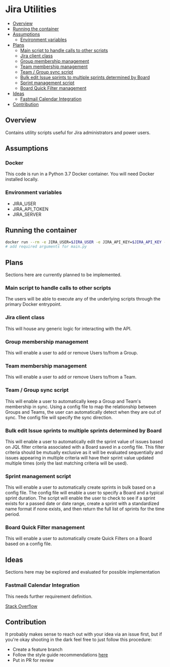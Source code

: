 # Jira Utilities

<!-- TOC -->

- [Overview](#overview)
- [Running the container](#running-the-container)
- [Assumptions](#assumptions)
  - [Environment variables](#environment-variables)
- [Plans](#plans)
  - [Main script to handle calls to other scripts](#main-script-to-handle-calls-to-other-scripts)
  - [Jira client class](#jira-client-class)
  - [Group membership management](#group-membership-management)
  - [Team membership management](#team-membership-management)
  - [Team / Group sync script](#team--group-sync-script)
  - [Bulk edit Issue sprints to multiple sprints determined by Board](#bulk-edit-issue-sprints-to-multiple-sprints-determined-by-board)
  - [Sprint management script](#sprint-management-script)
  - [Board Quick Filter management](#board-quick-filter-management)
- [Ideas](#ideas)
  - [Fastmail Calendar Integration](#fastmail-calendar-integration)
- [Contribution](#contribution)

<!-- /TOC -->

## Overview

Contains utility scripts useful for Jira administrators and power users.

## Assumptions

### Docker

This code is run in a Python 3.7 Docker container. You will need Docker installed locally.

### Environment variables

- JIRA_USER
- JIRA_API_TOKEN
- JIRA_SERVER

## Running the container

```sh
docker run --rm -e JIRA_USER=$JIRA_USER -e JIRA_API_KEY=$JIRA_API_KEY -e JIRA_SERVER=$JIRA_SERVER jira_utilities
# add required arguments for main.py
```

## Plans

Sections here are currently planned to be implemented.

### Main script to handle calls to other scripts

The users will be able to execute any of the underlying scripts through the primary Docker entrypoint.

### Jira client class

This will house any generic logic for interacting with the API.

### Group membership management

This will enable a user to add or remove Users to/from a Group.

### Team membership management

This will enable a user to add or remove Users to/from a Team.

### Team / Group sync script

This will enable a user to automatically keep a Group and Team's membership in sync. Using a config file to map the relationship between Groups and Teams, the user can automatically detect when they are out of sync. The config file will specify the sync direction.

### Bulk edit Issue sprints to multiple sprints determined by Board

This will enable a user to automatically edit the sprint value of issues based on JQL filter criteria associated with a Board saved in a config file. This filter criteria should be mutually exclusive as it will be evaluated sequentially and issues appearing in multiple criteria will have their sprint value updated multiple times (only the last matching criteria will be used).

### Sprint management script

This will enable a user to automatically create sprints in bulk based on a config file. The config file will enable a user to specify a Board and a typical sprint duration. The script will enable the user to check to see if a sprint exists for a passed date or date range, create a sprint with a standardized name format if none exists, and then return the full list of sprints for the time period.

### Board Quick Filter management

This will enable a user to automatically create Quick Filters on a Board based on a config file.

## Ideas

Sections here may be explored and evaluated for possible implementation

### Fastmail Calendar Integration

This needs further requirement definition.

[Stack Overflow](https://stackoverflow.com/questions/53029743/access-fastmail-caldav-with-python)

## Contribution

It probably makes sense to reach out with your idea via an issue first, but if you're okay shooting in the dark feel free to just follow this procedure:

- Create a feature branch
- Follow the style guide recommendations [here](https://github.com/bcope/style_guides/)
- Put in PR for review
